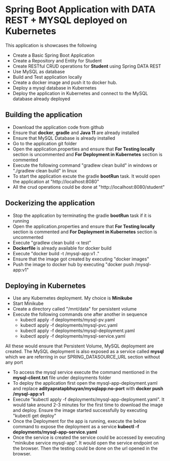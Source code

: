 # Spring Boot Application with DATA REST + MYSQL deployed on Kubernetes
This application is showcases the following
- Create a Basic Spring Boot Application
- Create a Repository and Entity for Student
- Create RESTful CRUD operations for **Student** using Spring DATA REST
- Use MySQL as database
- Build and Test application locally
- Create a docker image and push it to docker hub.
- Deploy a mysql database in Kubernetes
- Deploy the application in Kubernetes and connect to the MySQL database already deployed

## Building the application
- Download the application code from github
- Ensure that **docker**, **gradle** and **Java 11** are already installed
- Ensure that MySQL Database is already installed
- Go to the application git folder
- Open the application.properties and ensure that **For Testing locally** section is uncommented and **For Deployment in Kubernetes** section is commented
- Execute the following command "gradlew clean build" in windows or "./gradlew clean build" in linux
- To start the application excute the gradle **bootRun** task. It would open the application at "http://localhost:8080"
- All the crud operations could be done at  "http://localhost:8080/student"

## Dockerizing the application
- Stop the application by terminating the gradle **bootRun** task if it is running
- Open the application.properties and ensure that **For Testing locally** section is commented and **For Deployment in Kubernetes** section is uncommented
- Execute "gradlew clean build -x test"
- **Dockerfile** is already available for docker build
- Execute "docker build -t <your-docker-user-name>/mysql-app:v1 ."
- Ensure that the image got created by executing "docker images"
- Push the image to docker hub by executing "docker push <your-docker-user-name>/mysql-app:v1"

## Deploying in Kubernetes
- Use any Kubernetes deployment. My choice is **Minikube**
- Start Minikube
- Create a directory called "/mnt/data" for persistent volume
- Execute the following commands one after another in sequence
   * kubectl apply -f deployments/mysql-pv.yaml
   * kubectl apply -f deployments/mysql-pvc.yaml
   * kubectl apply -f deployments/mysql-deployment.yaml
   * kubectl apply -f deployments/mysql-service.yaml
 
 All these would ensure that Persistent Volume, MySQL deployment are created. The MySQL deployment is also exposed as a service called **mysql** which we are referring in our SPRING_DATASOURCE_URL section without any port
 
 - To access the mysql service execute the command mentioned in the **mysql-client.txt**  file under deployments folder
 - To deploy the application first open the mysql-app-deployment.yaml and replace **adityapratapbhuyan/mysqlapp:no-port** with **docker push <your-docker-user-name>/mysql-app:v1**
 - Execute  "kubectl apply -f deployments/mysql-app-deployment.yaml". It would take around 2-3 minutes for the first time to download the image and deploy. Ensure the image started successfully by executing "kubectl get deploy"
 - Once the Deployment for the app is running, execute the below command to expose the deployment as a service
 **kubectl -f deployments/mysql-app-service.yaml**
 - Once the service is created the service could be accessed by executing "minikube service mysql-app". It would open the service endpoint on the browser. Then the testing could be done on the url opened in the browser.   